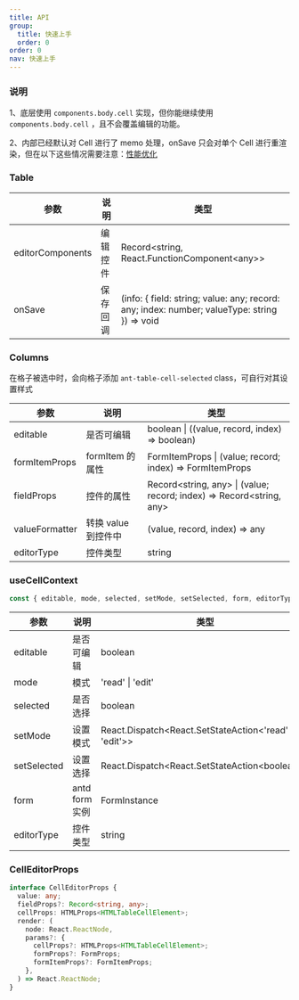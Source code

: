 ```yaml
---
title: API
group:
  title: 快速上手
  order: 0
order: 0
nav: 快速上手
---
```


### 说明

1、底层使用 `components.body.cell` 实现，但你能继续使用 `components.body.cell` ，且不会覆盖编辑的功能。

2、内部已经默认对 Cell 进行了 memo 处理，onSave 只会对单个 Cell 进行重渲染，但在以下这些情况需要注意：[性能优化](/zh-CN/guides/perf)

### Table

| 参数             | 说明     | 类型                                                                                         |
| ---------------- | -------- | -------------------------------------------------------------------------------------------- |
| editorComponents | 编辑控件 | Record<string, React.FunctionComponent\<any>>                                                |
| onSave           | 保存回调 | (info: { field: string; value: any; record: any; index: number; valueType: string }) => void |

### Columns

在格子被选中时，会向格子添加 `ant-table-cell-selected` class，可自行对其设置样式

| 参数           | 说明                | 类型                                                                 |
| -------------- | ------------------- | -------------------------------------------------------------------- |
| editable       | 是否可编辑          | boolean \| ((value, record, index) => boolean)                       |
| formItemProps  | formItem 的属性     | FormItemProps \| (value; record; index) => FormItemProps             |
| fieldProps     | 控件的属性          | Record<string, any> \| (value; record; index) => Record<string, any> |
| valueFormatter | 转换 value 到控件中 | (value, record, index) => any                                        |
| editorType     | 控件类型            | string                                                               |

### useCellContext

```typescript
const { editable, mode, selected, setMode, setSelected, form, editorType } = useCellContext();
```

| 参数        | 说明           | 类型                                                    |
| ----------- | -------------- | ------------------------------------------------------- |
| editable    | 是否可编辑     | boolean                                                 |
| mode        | 模式           | 'read' \| 'edit'                                        |
| selected    | 是否选择       | boolean                                                 |
| setMode     | 设置模式       | React.Dispatch<React.SetStateAction\<'read' \| 'edit'>> |
| setSelected | 设置选择       | React.Dispatch<React.SetStateAction\<boolean>>          |
| form        | antd form 实例 | FormInstance                                            |
| editorType  | 控件类型       | string                                                  |

### CellEditorProps

```typescript
interface CellEditorProps {
  value: any;
  fieldProps?: Record<string, any>;
  cellProps: HTMLProps<HTMLTableCellElement>;
  render: (
    node: React.ReactNode,
    params?: {
      cellProps?: HTMLProps<HTMLTableCellElement>;
      formProps?: FormProps;
      formItemProps?: FormItemProps;
    },
  ) => React.ReactNode;
}
```
